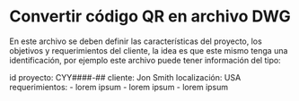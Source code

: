 # Convertir código QR en archivo DWG

En este archivo se deben definir las características del proyecto, los objetivos y requerimientos del cliente, la idea es que este mismo tenga una identificación, por ejemplo este archivo puede tener información del tipo:

id proyecto: CYY####-##
cliente: Jon Smith
localización: USA
requerimientos:
    - lorem ipsum 
    - lorem ipsum 
    - lorem ipsum 

